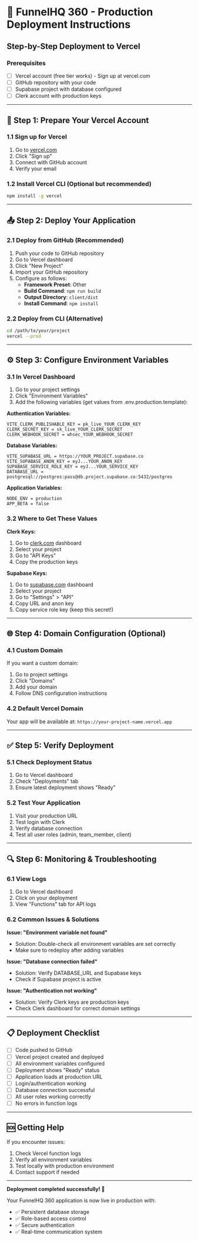 # 🚀 FunnelHQ 360 - Production Deployment Instructions

## Step-by-Step Deployment to Vercel

### Prerequisites
- [ ] Vercel account (free tier works) - Sign up at vercel.com
- [ ] GitHub repository with your code
- [ ] Supabase project with database configured
- [ ] Clerk account with production keys

---

## 🔧 **Step 1: Prepare Your Vercel Account**

### 1.1 Sign up for Vercel
1. Go to [vercel.com](https://vercel.com)
2. Click "Sign up"
3. Connect with GitHub account
4. Verify your email

### 1.2 Install Vercel CLI (Optional but recommended)
```bash
npm install -g vercel
```

---

## 📤 **Step 2: Deploy Your Application**

### 2.1 Deploy from GitHub (Recommended)
1. Push your code to GitHub repository
2. Go to Vercel dashboard
3. Click "New Project"
4. Import your GitHub repository
5. Configure as follows:
   - **Framework Preset**: Other
   - **Build Command**: `npm run build`
   - **Output Directory**: `client/dist`
   - **Install Command**: `npm install`

### 2.2 Deploy from CLI (Alternative)
```bash
cd /path/to/your/project
vercel --prod
```

---

## ⚙️ **Step 3: Configure Environment Variables**

### 3.1 In Vercel Dashboard
1. Go to your project settings
2. Click "Environment Variables"
3. Add the following variables (get values from .env.production.template):

**Authentication Variables:**
```
VITE_CLERK_PUBLISHABLE_KEY = pk_live_YOUR_CLERK_KEY
CLERK_SECRET_KEY = sk_live_YOUR_CLERK_SECRET
CLERK_WEBHOOK_SECRET = whsec_YOUR_WEBHOOK_SECRET
```

**Database Variables:**
```
VITE_SUPABASE_URL = https://YOUR_PROJECT.supabase.co
VITE_SUPABASE_ANON_KEY = eyJ...YOUR_ANON_KEY
SUPABASE_SERVICE_ROLE_KEY = eyJ...YOUR_SERVICE_KEY
DATABASE_URL = postgresql://postgres:pass@db.project.supabase.co:5432/postgres
```

**Application Variables:**
```
NODE_ENV = production
APP_BETA = false
```

### 3.2 Where to Get These Values

**Clerk Keys:**
1. Go to [clerk.com](https://clerk.com) dashboard
2. Select your project
3. Go to "API Keys"
4. Copy the production keys

**Supabase Keys:**
1. Go to [supabase.com](https://supabase.com) dashboard
2. Select your project
3. Go to "Settings" > "API"
4. Copy URL and anon key
5. Copy service role key (keep this secret!)

---

## 🌐 **Step 4: Domain Configuration (Optional)**

### 4.1 Custom Domain
If you want a custom domain:
1. Go to project settings
2. Click "Domains"
3. Add your domain
4. Follow DNS configuration instructions

### 4.2 Default Vercel Domain
Your app will be available at: `https://your-project-name.vercel.app`

---

## ✅ **Step 5: Verify Deployment**

### 5.1 Check Deployment Status
1. Go to Vercel dashboard
2. Check "Deployments" tab
3. Ensure latest deployment shows "Ready"

### 5.2 Test Your Application
1. Visit your production URL
2. Test login with Clerk
3. Verify database connection
4. Test all user roles (admin, team_member, client)

---

## 🔍 **Step 6: Monitoring & Troubleshooting**

### 6.1 View Logs
1. Go to Vercel dashboard
2. Click on your deployment
3. View "Functions" tab for API logs

### 6.2 Common Issues & Solutions

**Issue: "Environment variable not found"**
- Solution: Double-check all environment variables are set correctly
- Make sure to redeploy after adding variables

**Issue: "Database connection failed"**
- Solution: Verify DATABASE_URL and Supabase keys
- Check if Supabase project is active

**Issue: "Authentication not working"**
- Solution: Verify Clerk keys are production keys
- Check Clerk dashboard for correct domain settings

---

## 📋 **Deployment Checklist**

- [ ] Code pushed to GitHub
- [ ] Vercel project created and deployed
- [ ] All environment variables configured
- [ ] Deployment shows "Ready" status
- [ ] Application loads at production URL
- [ ] Login/authentication working
- [ ] Database connection successful
- [ ] All user roles working correctly
- [ ] No errors in function logs

---

## 🆘 **Getting Help**

If you encounter issues:
1. Check Vercel function logs
2. Verify all environment variables
3. Test locally with production environment
4. Contact support if needed

---

**Deployment completed successfully! 🎉**

Your FunnelHQ 360 application is now live in production with:
- ✅ Persistent database storage
- ✅ Role-based access control
- ✅ Secure authentication
- ✅ Real-time communication system